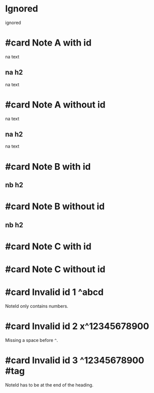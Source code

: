 # Ignored

ignored

# #card Note A with id

na text

## na h2

na text

# #card Note A without id

na text

## na h2

na text

# #card Note B with id

## nb h2

# #card Note B without id

## nb h2

# #card Note C with id

# #card Note C without id

# #card Invalid id 1 ^abcd

NoteId only contains numbers.

# #card Invalid id 2 x^12345678900

Missing a space before `^`.

# #card Invalid id 3 ^12345678900 #tag

NoteId has to be at the end of the heading.
